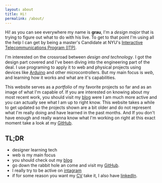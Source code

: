 ```yaml
---
layout: about
title: Hi!
permalink: /about/
---
```


Hi! as you can see everywhere my name is **grau**, I'm a *design major* that is trying to figure out what to do with his live. To get to that point I'm using all the help I can get by being a master's Candidate at NYU's [Interactive Telecommunications Program (ITP)][a1]. 

I'm interested on the crossroad between *design and technology*. I got the design part covered and I've been diving into the engineering part of the deal. I use programing to apply it to web and physical projects using devices like [Arduino][a2] and other microcontrollers. But my main focus is *web*, and learning how it works and what are it's capabilities.

This website serves as a *portfolio* of my favorite projects so far and as an image of what I'm capable of. If you are interested on knowing about my most recent work, you should visit my [blog][a3] were I am much more active and you can actually see what I am up to right know. This website takes a while to get updated so the projects shown are a bit older and do not represent what I'm really doing and have learned in the past months. And If you don't have enough and really wanna know what I'm working on right at this exact moment take a look at my [GitHub][a4].

## TL;DR

* designer learning tech
* web is my main focus
* you should check out my [blog][a3]
* go down the rabbit hole an come and visit my [GitHub][a4].
* I really try to be active on [intagram][a5]
* if for some reason you want my [CV][CV] take it, I also have [linkedIn][a6].





[a1]: https://tisch.nyu.edu/itp
[a2]: https://arduino.cc
[a3]: http://blog.graupuche.info
[a4]: https://github.com/grauPuche
[a5]: https://www.instagram.com/grauPuche/
[a6]: https://www.linkedin.com/in/grauPuche/

[CV]: /assets/cv_Grau_Puche.pdf